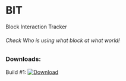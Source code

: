 # BIT
Block Interaction Tracker

###### Check Who is using what block at what world!

### Downloads:

Build #1: <a href = "https://github.com/SWNetworkDevelopers/BIT/edit/master/README.md">![Download](http://thepowergameapp.com/wp-content/uploads/2015/09/25743587688387092089.png)</a>
